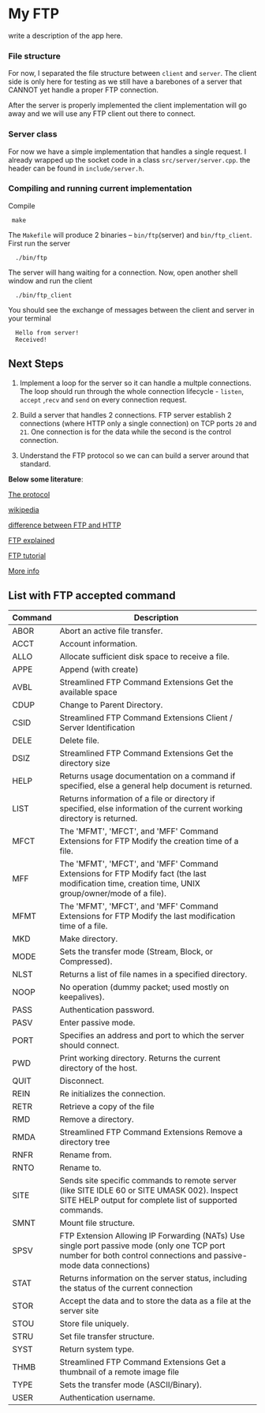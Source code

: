 # My FTP

write a description of the app here.

### File structure

For now, I separated the file structure between `client` and `server`. The client side is only here for testing as we still have a barebones of a server
that CANNOT yet handle a proper FTP connection. 

After the server is properly implemented the client implementation will go away and we will use any FTP client out there to connect.

### Server class
For now we have a simple implementation that handles a single request. I already wrapped up the socket code in a class `src/server/server.cpp`.
the header can be found in `include/server.h`.

### Compiling and running current implementation

Compile

     make

The `Makefile` will produce 2 binaries – `bin/ftp`(server) and `bin/ftp_client`. First run the server

      ./bin/ftp

The server will hang waiting for a connection. Now, open another shell window and run the client

      ./bin/ftp_client

You should see the exchange of messages between the client and server in your terminal


      Hello from server!
      Received!

## Next Steps

1. Implement a loop for the server so it can handle a multple connections. The loop should run through the whole connection lifecycle - `listen`, `accept` ,`recv` and `send`
on every connection request.

2. Build a server that handles 2 connections. FTP server establish 2 connections (where HTTP only a single connection) on TCP ports `20` and `21`. One connection is for the data while the second is 
  the control connection.

3. Understand the FTP protocol so we can can build a server around that standard. 

**Below some literature**:

[The protocol](https://www.w3.org/Protocols/rfc959/)

[wikipedia](https://en.wikipedia.org/wiki/File_Transfer_Protocol)

[difference between FTP and HTTP](https://techdifferences.com/difference-between-http-and-ftp.html#:~:text=The%20basic%20difference%20between%20HTTP,as%20well%20as%20control%20connection.)

[FTP explained](https://www.techtarget.com/searchnetworking/definition/File-Transfer-Protocol-FTP)

[FTP tutorial](https://www.hostinger.com/tutorials/what-is-ftp)

[More info](https://www.ncftp.com/libncftp/doc/ftp_overview.html)

## List with FTP accepted command

| Command | Description                                                                                                                                                                  |
|---------|------------------------------------------------------------------------------------------------------------------------------------------------------------------------------|
|ABOR    	|	Abort an active file transfer.                                                                                                                                               |
|ACCT    	|	Account information.                                                                                                                                                         |
|ALLO    	|	Allocate sufficient disk space to receive a file.                                                                                                                            |
|APPE    	|	Append (with create)                                                                                                                                                         |
|AVBL     |	Streamlined FTP Command Extensions	Get the available space                                                                                                                  |
|CDUP    	|	Change to Parent Directory.                                                                                                                                                  |
|CSID     |	Streamlined FTP Command Extensions	Client / Server Identification                                                                                                           |
|DELE    	|	Delete file.                                                                                                                                                                 |
|DSIZ     |	Streamlined FTP Command Extensions	Get the directory size                                                                                                                   |
|HELP    	|	Returns usage documentation on a command if specified, else a general help document is returned.                                                                             |
|LIST    	|	Returns information of a file or directory if specified, else information of the current working directory is returned.                                                      |
|MFCT     |	The 'MFMT', 'MFCT', and 'MFF' Command Extensions for FTP	Modify the creation time of a file.                                                                                |
|MFF	     |  The 'MFMT', 'MFCT', and 'MFF' Command Extensions for FTP	Modify fact (the last modification time, creation time, UNIX group/owner/mode of a file).                        |
|MFMT     |  The 'MFMT', 'MFCT', and 'MFF' Command Extensions for FTP	Modify the last modification time of a file.                                                                       |
|MKD	     | 	Make directory.                                                                                                                                                            |
|MODE    	|	Sets the transfer mode (Stream, Block, or Compressed).                                                                                                                       |
|NLST    	|	Returns a list of file names in a specified directory.                                                                                                                       |
|NOOP    	|	No operation (dummy packet; used mostly on keepalives).                                                                                                                      |
|PASS    	|	Authentication password.                                                                                                                                                     |
|PASV    	|	Enter passive mode.                                                                                                                                                          |
|PORT    	|	Specifies an address and port to which the server should connect.                                                                                                            |
|PWD	     | 	Print working directory. Returns the current directory of the host.                                                                                                        |
|QUIT    	|	Disconnect.                                                                                                                                                                  |
|REIN    	|	Re initializes the connection.                                                                                                                                               |
|RETR    	|	Retrieve a copy of the file                                                                                                                                                  |
|RMD	     | 	Remove a directory.                                                                                                                                                        |
|RMDA     | 	Streamlined FTP Command Extensions	Remove a directory tree                                                                                                                |
|RNFR    	|	Rename from.                                                                                                                                                                 |
|RNTO    	|	Rename to.                                                                                                                                                                   |
|SITE    	|	Sends site specific commands to remote server (like SITE IDLE 60 or SITE UMASK 002). Inspect SITE HELP output for complete list of supported commands.                       |
|SMNT    	|	Mount file structure.                                                                                                                                                        |
|SPSV     | 	FTP Extension Allowing IP Forwarding (NATs)	Use single port passive mode (only one TCP port number for both control connections and passive-mode data connections)         |
|STAT    	|	Returns information on the server status, including the status of the current connection                                                                                     |
|STOR    	|	Accept the data and to store the data as a file at the server site                                                                                                           |
|STOU    	|	Store file uniquely.                                                                                                                                                         |
|STRU    	|	Set file transfer structure.                                                                                                                                                 |
|SYST    	|	Return system type.                                                                                                                                                          |
|THMB     | 	Streamlined FTP Command Extensions	Get a thumbnail of a remote image file                                                                                                 |
|TYPE    	|	Sets the transfer mode (ASCII/Binary).                                                                                                                                       |
|USER    	|	Authentication username.

